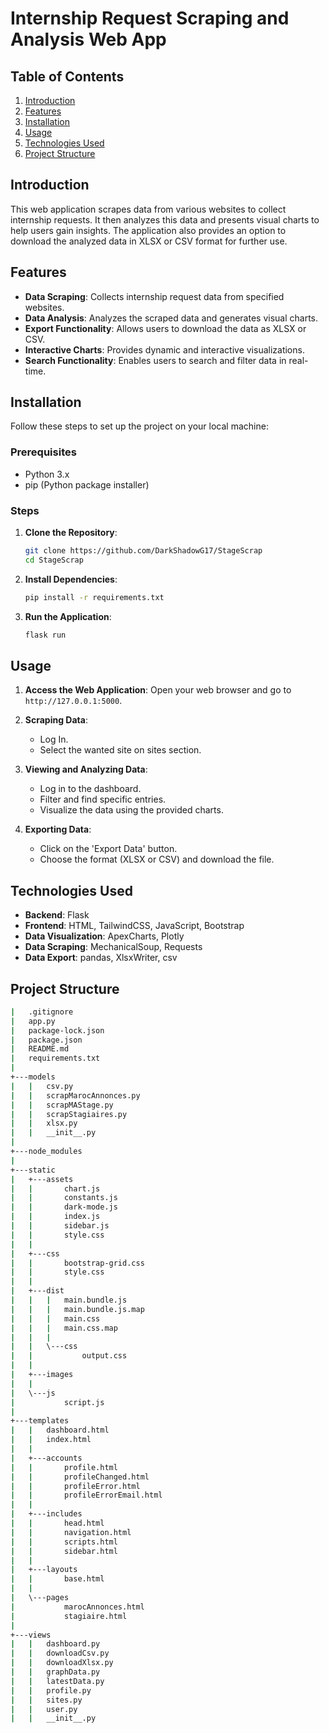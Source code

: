 # Internship Request Scraping and Analysis Web App

## Table of Contents
1. [Introduction](#introduction)
2. [Features](#features)
3. [Installation](#installation)
4. [Usage](#usage)
5. [Technologies Used](#technologies-used)
6. [Project Structure](#project-structure)

## Introduction
This web application scrapes data from various websites to collect internship requests. It then analyzes this data and presents visual charts to help users gain insights. The application also provides an option to download the analyzed data in XLSX or CSV format for further use.

## Features
- **Data Scraping**: Collects internship request data from specified websites.
- **Data Analysis**: Analyzes the scraped data and generates visual charts.
- **Export Functionality**: Allows users to download the data as XLSX or CSV.
- **Interactive Charts**: Provides dynamic and interactive visualizations.
- **Search Functionality**: Enables users to search and filter data in real-time.

## Installation
Follow these steps to set up the project on your local machine:

### Prerequisites
- Python 3.x
- pip (Python package installer)

### Steps
1. **Clone the Repository**:
    ```bash
    git clone https://github.com/DarkShadowG17/StageScrap
    cd StageScrap
    ```

2. **Install Dependencies**:
    ```bash
    pip install -r requirements.txt
    ```

3. **Run the Application**:
    ```bash
    flask run
    ```

## Usage
1. **Access the Web Application**:
    Open your web browser and go to `http://127.0.0.1:5000`.

2. **Scraping Data**:
    - Log In.
    - Select the wanted site on sites section.

3. **Viewing and Analyzing Data**:
    - Log in to the dashboard.
    - Filter and find specific entries.
    - Visualize the data using the provided charts.

4. **Exporting Data**:
    - Click on the 'Export Data' button.
    - Choose the format (XLSX or CSV) and download the file.

## Technologies Used
- **Backend**: Flask
- **Frontend**: HTML, TailwindCSS, JavaScript, Bootstrap
- **Data Visualization**: ApexCharts, Plotly
- **Data Scraping**: MechanicalSoup, Requests
- **Data Export**: pandas, XlsxWriter, csv

## Project Structure
```sh
|   .gitignore
|   app.py
|   package-lock.json
|   package.json
|   README.md
|   requirements.txt
|     
+---models
|   |   csv.py
|   |   scrapMarocAnnonces.py
|   |   scrapMAStage.py
|   |   scrapStagiaires.py
|   |   xlsx.py
|   |   __init__.py
|        
+---node_modules
|                            
+---static
|   +---assets
|   |       chart.js
|   |       constants.js
|   |       dark-mode.js
|   |       index.js
|   |       sidebar.js
|   |       style.css
|   |       
|   +---css
|   |       bootstrap-grid.css
|   |       style.css
|   |       
|   +---dist
|   |   |   main.bundle.js
|   |   |   main.bundle.js.map
|   |   |   main.css
|   |   |   main.css.map
|   |   |   
|   |   \---css
|   |           output.css
|   |           
|   +---images      
|   |       
|   \---js
|           script.js
|           
+---templates
|   |   dashboard.html
|   |   index.html
|   |   
|   +---accounts
|   |       profile.html
|   |       profileChanged.html
|   |       profileError.html
|   |       profileErrorEmail.html
|   |       
|   +---includes
|   |       head.html
|   |       navigation.html
|   |       scripts.html
|   |       sidebar.html
|   |       
|   +---layouts
|   |       base.html
|   |       
|   \---pages
|           marocAnnonces.html
|           stagiaire.html
|           
+---views
|   |   dashboard.py
|   |   downloadCsv.py
|   |   downloadXlsx.py
|   |   graphData.py
|   |   latestData.py
|   |   profile.py
|   |   sites.py
|   |   user.py
|   |   __init__.py
   ```  
